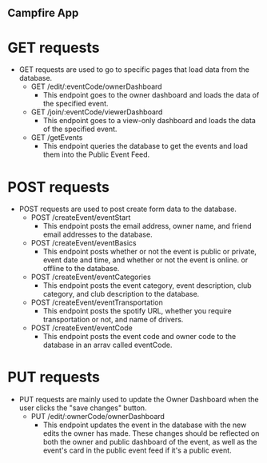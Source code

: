 ## Campfire App 

# GET requests
* GET requests are used to go to specific pages that load data from the database.
    * GET /edit/:eventCode/ownerDashboard
        * This endpoint goes to the owner dashboard and loads the data of the specified event.
    * GET /join/:eventCode/viewerDashboard
        *  This endpoint goes to a view-only dashboard and loads the data  of the specified event.
    * GET /getEvents
        * This endpoint queries the database to get the events and load them into the Public Event Feed.


# POST requests
* POST requests are used to post create form data to the database.
    *   POST /createEvent/eventStart
        * This endpoint posts the email address, owner name, and friend email addresses to the database.
    *   POST /createEvent/eventBasics
        * This endpoint posts whether or not the event is public or private, event date and time, and whether or not the event is online. or offline to the database.
    *   POST /createEvent/eventCategories  
        * This endpoint posts the event category, event description, club category, and club description to the database. 
    *   POST /createEvent/eventTransportation
        * This endpoint posts the spotify URL, whether you require transportation or not, and name of drivers.
    *   POST /createEvent/eventCode
        * This endpoint posts the event code and owner code to the database in an arrav called eventCode.


# PUT requests
* PUT requests are mainly used to update the Owner Dashboard when the user clicks the "save changes" button. 
    *  PUT /edit/:ownerCode/ownerDashboard
        * This endpoint updates the event in the database with the new edits the owner has made. These changes should be reflected on both the owner and public dashboard of the event, as well as the event's card in the public event feed if it's a public event.
